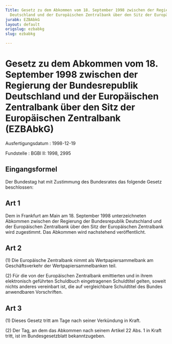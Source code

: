 ```yaml
---
Title: Gesetz zu dem Abkommen vom 18. September 1998 zwischen der Regierung der Bundesrepublik
  Deutschland und der Europäischen Zentralbank über den Sitz der Europäischen Zentralbank
jurabk: EZBAbkG
layout: default
origslug: ezbabkg
slug: ezbabkg

---
```


# Gesetz zu dem Abkommen vom 18. September 1998 zwischen der Regierung der Bundesrepublik Deutschland und der Europäischen Zentralbank über den Sitz der Europäischen Zentralbank (EZBAbkG)

Ausfertigungsdatum
:   1998-12-19

Fundstelle
:   BGBl II: 1998, 2995



## Eingangsformel

Der Bundestag hat mit Zustimmung des Bundesrates das folgende Gesetz beschlossen:


## Art 1

Dem in Frankfurt am Main am 18. September 1998 unterzeichneten Abkommen zwischen der Regierung der Bundesrepublik Deutschland und der Europäischen Zentralbank über den Sitz der Europäischen Zentralbank wird zugestimmt. Das Abkommen wird nachstehend veröffentlicht.


## Art 2

(1) Die Europäische Zentralbank nimmt als Wertpapiersammelbank am Geschäftsverkehr der Wertpapiersammelbanken teil.

(2) Für die von der Europäischen Zentralbank emittierten und in ihrem elektronisch geführten Schuldbuch eingetragenen Schuldtitel gelten, soweit nichts anderes vereinbart ist, die auf vergleichbare Schuldtitel des Bundes anwendbaren Vorschriften.


## Art 3

(1) Dieses Gesetz tritt am Tage nach seiner Verkündung in Kraft.

(2) Der Tag, an dem das Abkommen nach seinem Artikel 22 Abs. 1 in Kraft tritt, ist im Bundesgesetzblatt bekanntzugeben.

